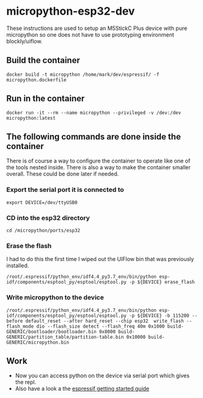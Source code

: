 # micropython-esp32-dev
These instructions are used to setup an M5StickC Plus device with pure micropython so one does not have to use prototyping environment blockly/uiflow. 

## Build the container
`docker build -t micropython /home/mark/dev/espressif/ -f micropython.dockerfile`

## Run in the container
`docker run -it --rm --name micropython --privileged -v /dev:/dev micropython:latest `

## The following commands are done inside the container 
There is of course a way to configure the container to operate like one of the tools nested inside. There is also a way to make the container smaller overall. These could be done later if needed. 

### Export the serial port it is connected to
`export DEVICE=/dev/ttyUSB0`

### CD into the esp32 directory
`cd /micropython/ports/esp32`

### Erase the flash
I had to do this the first time I wiped out the UIFlow bin that was previously installed.

`/root/.espressif/python_env/idf4.4_py3.7_env/bin/python esp-idf/components/esptool_py/esptool/esptool.py -p ${DEVICE} erase_flash`

### Write micropython to the device
`/root/.espressif/python_env/idf4.4_py3.7_env/bin/python esp-idf/components/esptool_py/esptool/esptool.py -p ${DEVICE} -b 115200 --before default_reset --after hard_reset --chip esp32  write_flash --flash_mode dio --flash_size detect --flash_freq 40m 0x1000 build-GENERIC/bootloader/bootloader.bin 0x8000 build-GENERIC/partition_table/partition-table.bin 0x10000 build-GENERIC/micropython.bin`

## Work

* Now you can access python on the device via serial port which gives the repl.
* Also have a look a the [espressif getting started guide](https://docs.espressif.com/projects/esp-idf/en/v4.2/esp32/get-started/index.html#get-started-configure) 